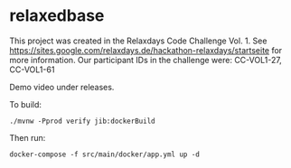 # relaxedbase

This project was created in the Relaxdays Code Challenge Vol. 1. See https://sites.google.com/relaxdays.de/hackathon-relaxdays/startseite for more information. Our participant IDs in the challenge were: CC-VOL1-27, CC-VOL1-61

Demo video under releases.

To build:

```
./mvnw -Pprod verify jib:dockerBuild
```

Then run:

```
docker-compose -f src/main/docker/app.yml up -d
```
